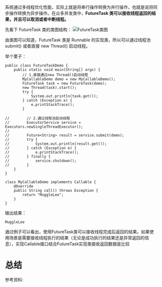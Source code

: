 系统通过多线程优化性能，实际上就是将串行操作转换为并行操作，也就是说将同步操作转换为异步操作。在众多并发类中，**FutureTask 类可以接收线程返回的结果，并且可以取消或者中断线程。**

先看下 FutureTask 类的类图结构：
![FutureTask类图](https://raw.githubusercontent.com/MuggleLee/PicGo/master/FutureTask/FutureTask%20%E7%B1%BB%E5%9B%BE%E7%BB%93%E6%9E%84.jpg)

由类图可以知道，FutureTask 类是 Runnable 的实现类，所以可以通过线程池 submit() 或者直接 new Thread() 启动线程。

举个栗子：

```language
public class FutureTaskDemo {
    public static void main(String[] args) {
        // 1.直接通过new Thread()启动线程
        MyCallableDemo demo = new MyCallableDemo();
        FutureTask task = new FutureTask(demo);
        new Thread(task).start();
        try {
            System.out.println(task.get());
        } catch (Exception e) {
            e.printStackTrace();
        }

//        // 2.通过线程池启动线程
//        ExecutorService service = Executors.newSingleThreadExecutor();
//
//        Future<String> result = service.submit(demo);
//        try {
//            System.out.println(result.get());
//        } catch (Exception e) {
//            e.printStackTrace();
//        } finally {
//            service.shutdown();
//        }
    }
}

class MyCallableDemo implements Callable {
    @Override
    public String call() throws Exception {
        return "MuggleLee";
    }
}
```

输出结果：
```language
MuggleLee
```

通过例子可以看出，使用FutureTask类可以接收线程完成后返回的结果。如果使用场景是需要接收线程执行的结果（无论是成功执行的结果还是异常返回的信息），实现Callable接口结合FutureTask实现类接收返回数据是比较


# 总结

参考资料: